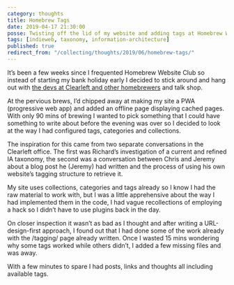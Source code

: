 ```yaml
---
category: thoughts
title: Homebrew Tags
date: 2019-04-17 21:30:00
posse: Twisting off the lid of my website and adding tags at Homebrew Website Club
tags: [indieweb, taxonomy, information-architecture]
published: true
redirect_from: "/collecting/thoughts/2019/06/homebrew-tags/"
---
```


It’s been a few weeks since I frequented Homebrew Website Club so instead of starting my bank holiday early I decided to stick around and hang out with [the devs at Clearleft and other homebrewers](https://adactio.com/notes/15074) and talk shop.

At the pervious brews, I’d chipped away at making my site a PWA (progressive web app) and added an offline page displaying cached pages. With only 90 mins of brewing I wanted to pick something that I could have something to write about before the evening was over so I decided to look at the way I had configured tags, categories and collections.

The inspiration for this came from two separate conversations in the Clearleft office. The first was Richard’s investigation of a current and refined IA taxonomy, the second was a conversation between Chris and Jeremy about a blog post he (Jeremy) had written and the process of using his own website’s tagging structure to retrieve it.

My site uses collections, categories and tags already so I know I had the raw material to work with, but I was a little apprehensive about the way I had implemented them in the code, I had vague recollections of employing a hack so I didn’t have to use plugins back in the day.

On closer inspection it wasn’t as bad as I thought and after writing a URL-design-first approach, I found out that I had done some of the work already with the /tagging/ page already written. Once I wasted 15 mins wondering why some tags worked while others didn’t, I added a few missing files and was away.

With a few minutes to spare I had posts, links and thoughts all including available tags.
